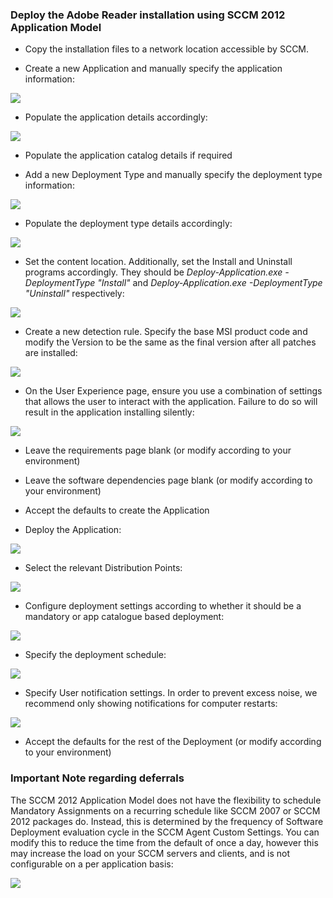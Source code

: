 <!-- order:15 -->
### Deploy the Adobe Reader installation using SCCM 2012 Application Model

  - Copy the installation files to a network location accessible by SCCM.

  - Create a new Application and manually specify the application information:

![](images/image28.png)

  - Populate the application details accordingly:

![](images/image29.png)

  - Populate the application catalog details if required

  - Add a new Deployment Type and manually specify the deployment type information:

![](images/image30.png)

  - Populate the deployment type details accordingly:

![](images/image31.png)

  - Set the content location. Additionally, set the Install and Uninstall programs accordingly. They should be *Deploy-Application.exe -DeploymentType "Install"* and *Deploy-Application.exe -DeploymentType "Uninstall"* respectively:

![](images/image32.png)

  - Create a new detection rule. Specify the base MSI product code and modify the Version to be the same as the final version after all patches are installed:

![](images/image33.png)

  - On the User Experience page, ensure you use a combination of settings that allows the user to interact with the application. Failure to do so will result in the application installing silently:

![](images/image34.png)

  - Leave the requirements page blank (or modify according to your environment)

  - Leave the software dependencies page blank (or modify according to your environment)

  - Accept the defaults to create the Application

  - Deploy the Application:

![](images/image35.png)

  - Select the relevant Distribution Points:

![](images/image36.png)

  - Configure deployment settings according to whether it should be a mandatory or app catalogue based deployment:

![](images/image37.png)

  - Specify the deployment schedule:

![](images/image38.png)

  - Specify User notification settings. In order to prevent excess noise, we recommend only showing notifications for computer restarts:

![](images/image39.png)

  - Accept the defaults for the rest of the Deployment (or modify according to your environment)

### Important Note regarding deferrals

The SCCM 2012 Application Model does not have the flexibility to schedule Mandatory Assignments on a recurring schedule like SCCM 2007 or SCCM 2012 packages do. Instead, this is determined by the frequency of Software Deployment evaluation cycle in the SCCM Agent Custom Settings. You can modify this to reduce the time from the default of once a day, however this may increase the load on your SCCM servers and clients, and is not configurable on a per application basis:

![](images/image40.png)
